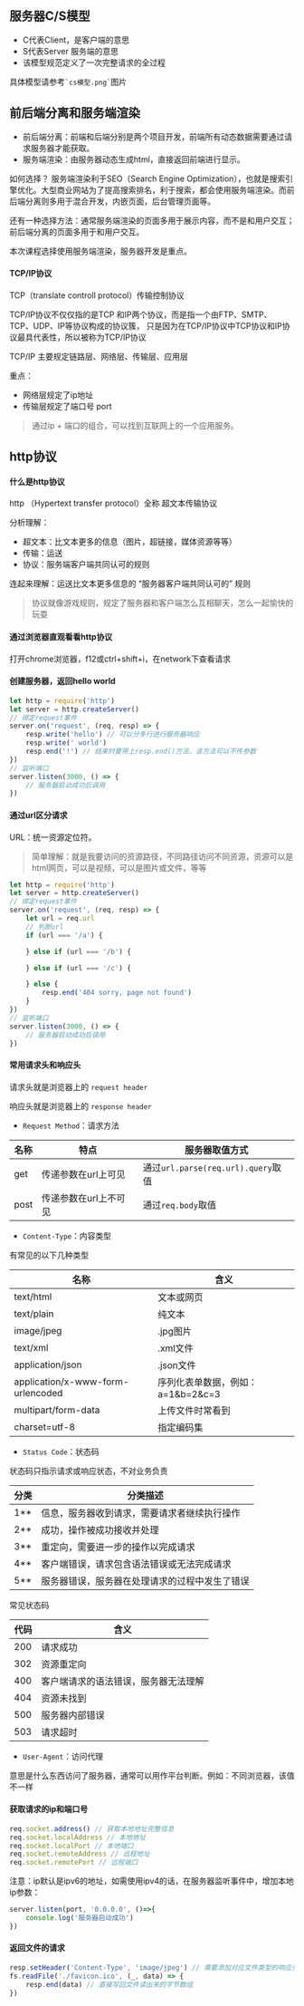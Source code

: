 ## 服务器C/S模型

- C代表Client，是客户端的意思
- S代表Server 服务端的意思
- 该模型规范定义了一次完整请求的全过程

具体模型请参考`` `cs模型.png` ``图片

## 前后端分离和服务端渲染
- 前后端分离：前端和后端分别是两个项目开发，前端所有动态数据需要通过请求服务器才能获取。
- 服务端渲染：由服务器动态生成html，直接返回前端进行显示。

如何选择？
服务端渲染利于SEO（Search Engine Optimization），也就是搜索引擎优化。大型商业网站为了提高搜索排名，利于搜索，都会使用服务端渲染。而前后端分离则多用于混合开发，内嵌页面，后台管理页面等。

还有一种选择方法：通常服务端渲染的页面多用于展示内容，而不是和用户交互；前后端分离的页面多用于和用户交互。

本次课程选择使用服务端渲染，服务器开发是重点。

#### TCP/IP协议

TCP（translate controll protocol）传输控制协议

TCP/IP协议不仅仅指的是TCP 和IP两个协议，而是指一个由FTP、SMTP、TCP、UDP、IP等协议构成的协议簇， 只是因为在TCP/IP协议中TCP协议和IP协议最具代表性，所以被称为TCP/IP协议

TCP/IP 主要规定链路层、网络层、传输层、应用层

重点：

- 网络层规定了ip地址
- 传输层规定了端口号 port

> 通过ip + 端口的组合，可以找到互联网上的一个应用服务。

## http协议

#### 什么是http协议
http （Hypertext transfer protocol）全称 超文本传输协议

分析理解：

- 超文本：比文本更多的信息（图片，超链接，媒体资源等等）
- 传输：运送
- 协议：服务端客户端共同认可的规则

连起来理解：运送比文本更多信息的 “服务器客户端共同认可的” 规则

> 协议就像游戏规则，规定了服务器和客户端怎么互相聊天，怎么一起愉快的玩耍

#### 通过浏览器直观看看http协议
打开chrome浏览器，f12或ctrl+shift+i，在network下查看请求

#### 创建服务器，返回hello world
``` javascript
let http = require('http')
let server = http.createServer()
// 绑定request事件
server.on('request', (req, resp) => {
    resp.write('hello') // 可以分多行进行服务器响应
    resp.write(' world')
    resp.end('!') // 结束时要带上resp.end()方法，该方法可以不传参数
})
// 监听端口
server.listen(3000, () => {
    // 服务器启动成功后调用
})
```

#### 通过url区分请求
URL：统一资源定位符。
> 简单理解：就是我要访问的资源路径，不同路径访问不同资源，资源可以是html网页，可以是视频，可以是图片或文件，等等
``` javascript
let http = require('http')
let server = http.createServer()
// 绑定request事件
server.on('request', (req, resp) => {
    let url = req.url
    // 判断url
    if (url === '/a') {

    } else if (url === '/b') {

    } else if (url === '/c') {

    } else {
        resp.end('404 sorry, page not found')
    }
})
// 监听端口
server.listen(3000, () => {
    // 服务器启动成功后调用
})
```

#### 常用请求头和响应头

请求头就是浏览器上的 ```request header```

响应头就是浏览器上的 ```response header```

- ```Request Method```：请求方法

名称 | 特点 | 服务器取值方式
---|---|---
get | 传递参数在url上可见 | 通过```url.parse(req.url).query```取值
post | 传递参数在url上不可见 | 通过```req.body```取值

- ```Content-Type```：内容类型

有常见的以下几种类型

名称 | 含义
---|---
text/html | 文本或网页
text/plain | 纯文本
image/jpeg | .jpg图片
text/xml | .xml文件
application/json | .json文件
application/x-www-form-urlencoded | 序列化表单数据，例如：a=1&b=2&c=3
multipart/form-data | 上传文件时常看到
charset=utf-8 | 指定编码集

- ```Status Code```：状态码

状态码只指示请求或响应状态，不对业务负责

分类 | 分类描述
--- | ---
1** | 信息，服务器收到请求，需要请求者继续执行操作
2** | 成功，操作被成功接收并处理
3** | 重定向，需要进一步的操作以完成请求
4** | 客户端错误，请求包含语法错误或无法完成请求
5** | 服务器错误，服务器在处理请求的过程中发生了错误

常见状态码

代码 | 含义
--- | ---
200 | 请求成功
302 | 资源重定向
400 | 客户端请求的语法错误，服务器无法理解
404 | 资源未找到
500 | 服务器内部错误
503 | 请求超时

- ```User-Agent```：访问代理

意思是什么东西访问了服务器，通常可以用作平台判断。例如：不同浏览器，该值不一样

#### 获取请求的ip和端口号
```javascript
req.socket.address() // 获取本地地址完整信息
req.socket.localAddress // 本地地址
req.socket.localPort // 本地端口
req.socket.remoteAddress // 远程地址
req.socket.remotePort // 远程端口
```
注意：ip默认是ipv6的地址，如需使用ipv4的话，在服务器监听事件中，增加本地ip参数：
```javascript
server.listen(port, '0.0.0.0', ()=>{
    console.log('服务器启动成功')
})
```
#### 返回文件的请求
```javascript
resp.setHeader('Content-Type', 'image/jpeg') // 需要添加对应文件类型的响应头Content-Type
fs.readFile('./favicon.ico', (_, data) => {
    resp.end(data) // 直接写回文件读出来的字节数组
})
```


